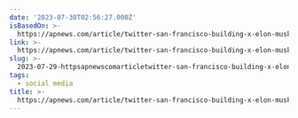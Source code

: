 ```yaml
---
date: '2023-07-30T02:56:27.000Z'
isBasedOn: >-
  https://apnews.com/article/twitter-san-francisco-building-x-elon-musk-4e0ae2a3b1b838b744bb2dc494f5b23c
link: >-
  https://apnews.com/article/twitter-san-francisco-building-x-elon-musk-4e0ae2a3b1b838b744bb2dc494f5b23c
slug: >-
  2023-07-29-httpsapnewscomarticletwitter-san-francisco-building-x-elon-musk-4e0ae2a3b1b838b744bb2dc494f5b23c
tags:
  - social media
title: >-
  https://apnews.com/article/twitter-san-francisco-building-x-elon-musk-4e0ae2a3b1b838b744bb2dc494f5b23c
---
```


